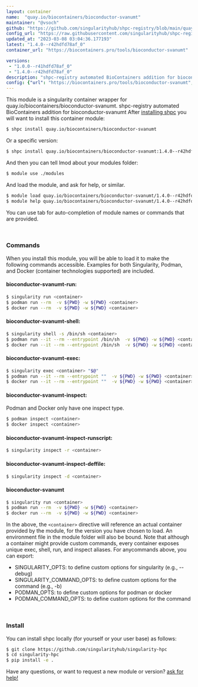 ```yaml
---
layout: container
name:  "quay.io/biocontainers/bioconductor-svanumt"
maintainer: "@vsoch"
github: "https://github.com/singularityhub/shpc-registry/blob/main/quay.io/biocontainers/bioconductor-svanumt/container.yaml"
config_url: "https://raw.githubusercontent.com/singularityhub/shpc-registry/main/quay.io/biocontainers/bioconductor-svanumt/container.yaml"
updated_at: "2023-03-08 03:04:36.177193"
latest: "1.4.0--r42hdfd78af_0"
container_url: "https://biocontainers.pro/tools/bioconductor-svanumt"

versions:
 - "1.0.0--r41hdfd78af_0"
 - "1.4.0--r42hdfd78af_0"
description: "shpc-registry automated BioContainers addition for bioconductor-svanumt"
config: {"url": "https://biocontainers.pro/tools/bioconductor-svanumt", "maintainer": "@vsoch", "description": "shpc-registry automated BioContainers addition for bioconductor-svanumt", "latest": {"1.4.0--r42hdfd78af_0": "sha256:349d7f04c7833c7bb99acaba229b5f846cfc5be83bbfb711775ff2237591b4cf"}, "tags": {"1.0.0--r41hdfd78af_0": "sha256:dd46f36b04fbe6e615c087078bc7fa428703e6dabc6eb6a554c00ad3499689d8", "1.4.0--r42hdfd78af_0": "sha256:349d7f04c7833c7bb99acaba229b5f846cfc5be83bbfb711775ff2237591b4cf"}, "docker": "quay.io/biocontainers/bioconductor-svanumt"}
---
```


This module is a singularity container wrapper for quay.io/biocontainers/bioconductor-svanumt.
shpc-registry automated BioContainers addition for bioconductor-svanumt
After [installing shpc](#install) you will want to install this container module:


```bash
$ shpc install quay.io/biocontainers/bioconductor-svanumt
```

Or a specific version:

```bash
$ shpc install quay.io/biocontainers/bioconductor-svanumt:1.4.0--r42hdfd78af_0
```

And then you can tell lmod about your modules folder:

```bash
$ module use ./modules
```

And load the module, and ask for help, or similar.

```bash
$ module load quay.io/biocontainers/bioconductor-svanumt/1.4.0--r42hdfd78af_0
$ module help quay.io/biocontainers/bioconductor-svanumt/1.4.0--r42hdfd78af_0
```

You can use tab for auto-completion of module names or commands that are provided.

<br>

### Commands

When you install this module, you will be able to load it to make the following commands accessible.
Examples for both Singularity, Podman, and Docker (container technologies supported) are included.

#### bioconductor-svanumt-run:

```bash
$ singularity run <container>
$ podman run --rm  -v ${PWD} -w ${PWD} <container>
$ docker run --rm  -v ${PWD} -w ${PWD} <container>
```

#### bioconductor-svanumt-shell:

```bash
$ singularity shell -s /bin/sh <container>
$ podman run --it --rm --entrypoint /bin/sh  -v ${PWD} -w ${PWD} <container>
$ docker run --it --rm --entrypoint /bin/sh  -v ${PWD} -w ${PWD} <container>
```

#### bioconductor-svanumt-exec:

```bash
$ singularity exec <container> "$@"
$ podman run --it --rm --entrypoint ""  -v ${PWD} -w ${PWD} <container> "$@"
$ docker run --it --rm --entrypoint ""  -v ${PWD} -w ${PWD} <container> "$@"
```

#### bioconductor-svanumt-inspect:

Podman and Docker only have one inspect type.

```bash
$ podman inspect <container>
$ docker inspect <container>
```

#### bioconductor-svanumt-inspect-runscript:

```bash
$ singularity inspect -r <container>
```

#### bioconductor-svanumt-inspect-deffile:

```bash
$ singularity inspect -d <container>
```



#### bioconductor-svanumt

```bash
$ singularity run <container>
$ podman run --rm  -v ${PWD} -w ${PWD} <container>
$ docker run --rm  -v ${PWD} -w ${PWD} <container>
```


In the above, the `<container>` directive will reference an actual container provided
by the module, for the version you have chosen to load. An environment file in the
module folder will also be bound. Note that although a container
might provide custom commands, every container exposes unique exec, shell, run, and
inspect aliases. For anycommands above, you can export:

 - SINGULARITY_OPTS: to define custom options for singularity (e.g., --debug)
 - SINGULARITY_COMMAND_OPTS: to define custom options for the command (e.g., -b)
 - PODMAN_OPTS: to define custom options for podman or docker
 - PODMAN_COMMAND_OPTS: to define custom options for the command

<br>

### Install

You can install shpc locally (for yourself or your user base) as follows:

```bash
$ git clone https://github.com/singularityhub/singularity-hpc
$ cd singularity-hpc
$ pip install -e .
```

Have any questions, or want to request a new module or version? [ask for help!](https://github.com/singularityhub/singularity-hpc/issues)